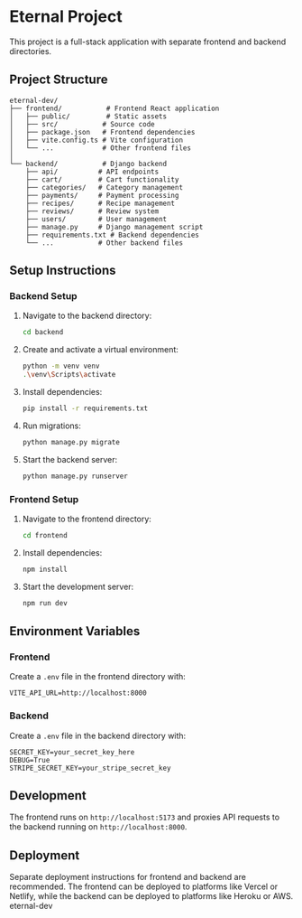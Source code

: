 # Eternal Project

This project is a full-stack application with separate frontend and backend directories.

## Project Structure

```
eternal-dev/
├── frontend/           # Frontend React application
│   ├── public/         # Static assets
│   ├── src/           # Source code
│   ├── package.json   # Frontend dependencies
│   ├── vite.config.ts # Vite configuration
│   └── ...            # Other frontend files
│
└── backend/           # Django backend
    ├── api/          # API endpoints
    ├── cart/         # Cart functionality
    ├── categories/   # Category management
    ├── payments/     # Payment processing
    ├── recipes/      # Recipe management
    ├── reviews/      # Review system
    ├── users/        # User management
    ├── manage.py     # Django management script
    ├── requirements.txt # Backend dependencies
    └── ...           # Other backend files
```

## Setup Instructions

### Backend Setup
1. Navigate to the backend directory:
   ```bash
   cd backend
   ```
2. Create and activate a virtual environment:
   ```bash
   python -m venv venv
   .\venv\Scripts\activate
   ```
3. Install dependencies:
   ```bash
   pip install -r requirements.txt
   ```
4. Run migrations:
   ```bash
   python manage.py migrate
   ```
5. Start the backend server:
   ```bash
   python manage.py runserver
   ```

### Frontend Setup
1. Navigate to the frontend directory:
   ```bash
   cd frontend
   ```
2. Install dependencies:
   ```bash
   npm install
   ```
3. Start the development server:
   ```bash
   npm run dev
   ```

## Environment Variables

### Frontend
Create a `.env` file in the frontend directory with:
```
VITE_API_URL=http://localhost:8000
```

### Backend
Create a `.env` file in the backend directory with:
```
SECRET_KEY=your_secret_key_here
DEBUG=True
STRIPE_SECRET_KEY=your_stripe_secret_key
```

## Development

The frontend runs on `http://localhost:5173` and proxies API requests to the backend running on `http://localhost:8000`.

## Deployment

Separate deployment instructions for frontend and backend are recommended. The frontend can be deployed to platforms like Vercel or Netlify, while the backend can be deployed to platforms like Heroku or AWS. eternal-dev
